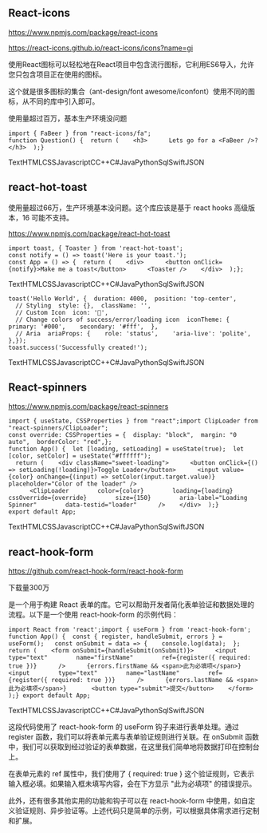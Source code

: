 ## React-icons

﻿https://www.npmjs.com/package/react-icons﻿ 

﻿https://react-icons.github.io/react-icons/icons?name=gi﻿ 

使用React图标可以轻松地在React项目中包含流行图标，它利用ES6导入，允许您只包含项目正在使用的图标。

这个就是很多图标的集合（ant-design/font awesome/iconfont）使用不同的图标，从不同的库中引入即可。

使用量超过百万，基本生产环境没问题

```
import { FaBeer } from "react-icons/fa";
function Question() {  return (    <h3>      Lets go for a <FaBeer />?    </h3>  );}
```

TextHTMLCSSJavascriptCC++C#JavaPythonSqlSwiftJSON

## react-hot-toast

使用量超过66万，生产环境基本没问题。这个库应该是基于 react hooks 高级版本，16 可能不支持。

﻿https://www.npmjs.com/package/react-hot-toast﻿ 

```
import toast, { Toaster } from 'react-hot-toast';﻿
const notify = () => toast('Here is your toast.');﻿
const App = () => {  return (    <div>      <button onClick={notify}>Make me a toast</button>      <Toaster />    </div>  );};
```

TextHTMLCSSJavascriptCC++C#JavaPythonSqlSwiftJSON

```
toast('Hello World', {  duration: 4000,  position: 'top-center',﻿
  // Styling  style: {},  className: '',﻿
  // Custom Icon  icon: '👏',﻿
  // Change colors of success/error/loading icon  iconTheme: {    primary: '#000',    secondary: '#fff',  },﻿
  // Aria  ariaProps: {    role: 'status',    'aria-live': 'polite',  },});﻿
toast.success('Successfully created!');
```

TextHTMLCSSJavascriptCC++C#JavaPythonSqlSwiftJSON

## React-spinners

﻿https://www.npmjs.com/package/react-spinners﻿ 

```
import { useState, CSSProperties } from "react";import ClipLoader from "react-spinners/ClipLoader";﻿
const override: CSSProperties = {  display: "block",  margin: "0 auto",  borderColor: "red",};﻿
function App() {  let [loading, setLoading] = useState(true);  let [color, setColor] = useState("#ffffff");﻿
  return (    <div className="sweet-loading">      <button onClick={() => setLoading(!loading)}>Toggle Loader</button>      <input value={color} onChange={(input) => setColor(input.target.value)} placeholder="Color of the loader" />﻿
      <ClipLoader        color={color}        loading={loading}        cssOverride={override}        size={150}        aria-label="Loading Spinner"        data-testid="loader"      />    </div>  );}﻿
export default App;
```

TextHTMLCSSJavascriptCC++C#JavaPythonSqlSwiftJSON

## react-hook-form

﻿https://github.com/react-hook-form/react-hook-form﻿ 

下载量300万

是一个用于构建 React 表单的库。它可以帮助开发者简化表单验证和数据处理的流程。以下是一个使用 react-hook-form 的示例代码：

```
import React from 'react';import { useForm } from 'react-hook-form'; function App() {  const { register, handleSubmit, errors } = useForm();   const onSubmit = data => {    console.log(data);  };   return (    <form onSubmit={handleSubmit(onSubmit)}>      <input        type="text"        name="firstName"        ref={register({ required: true })}      />      {errors.firstName && <span>此为必填项</span>}       <input        type="text"        name="lastName"        ref={register({ required: true })}      />      {errors.lastName && <span>此为必填项</span>}       <button type="submit">提交</button>    </form>  );} export default App;
```

TextHTMLCSSJavascriptCC++C#JavaPythonSqlSwiftJSON

这段代码使用了 react-hook-form 的 useForm 钩子来进行表单处理。通过 register 函数，我们可以将表单元素与表单验证规则进行关联。在 onSubmit 函数中，我们可以获取到经过验证的表单数据，在这里我们简单地将数据打印在控制台上。

在表单元素的 ref 属性中，我们使用了 { required: true } 这个验证规则，它表示输入框必填。如果输入框未填写内容，会在下方显示 "此为必填项" 的错误提示。

此外，还有很多其他实用的功能和钩子可以在 react-hook-form 中使用，如自定义验证规则、异步验证等。上述代码只是简单的示例，可以根据具体需求进行定制和扩展。